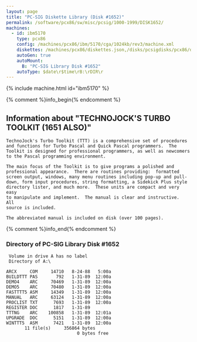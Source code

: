 ```yaml
---
layout: page
title: "PC-SIG Diskette Library (Disk #1652)"
permalink: /software/pcx86/sw/misc/pcsig/1000-1999/DISK1652/
machines:
  - id: ibm5170
    type: pcx86
    config: /machines/pcx86/ibm/5170/cga/1024kb/rev3/machine.xml
    diskettes: /machines/pcx86/diskettes.json,/disks/pcsigdisks/pcx86/diskettes.json
    autoGen: true
    autoMount:
      B: "PC-SIG Library Disk #1652"
    autoType: $date\r$time\rB:\rDIR\r
---
```


{% include machine.html id="ibm5170" %}

{% comment %}info_begin{% endcomment %}

## Information about "TECHNOJOCK'S TURBO TOOLKIT (1651 ALSO)"

    TechnoJock's Turbo Toolkit (TTT) is a comprehensive set of procedures
    and functions for Turbo Pascal and Quick Pascal programmers.  The
    Toolkit is designed for professional programmers, as well as newcomers
    to the Pascal programming environment.
    
    The main focus of the Toolkit is to give programs a polished and
    professional appearance.  There are routines providing:  formatted
    screen output, windows, many menu routines including pop-up and pull-
    down, form input procedures, string formatting, a Sidekick Plus style
    directory lister, and much more.  These units are compact and very easy
    to manipulate and implement.  The manual is clear and instructive.  All
    source is included.
    
    The abbreviated manual is included on disk (over 100 pages).
{% comment %}info_end{% endcomment %}


### Directory of PC-SIG Library Disk #1652

     Volume in drive A has no label
     Directory of A:\

    ARCX     COM     14710   8-24-88   5:00a
    BUILDTTT PAS       792   1-31-89  12:00a
    DEMO4    ARC     70469   1-31-89  12:00a
    DEMO5    ARC     70480   1-31-89  12:00a
    FASTTTT5 ASM     14349   1-31-89  12:00a
    MANUAL   ARC     63124   1-31-89  12:00a
    PROCLIST TXT      7693   1-31-89  12:00a
    REGISTER DOC      1817   1-31-89
    TTTNG    ARC    100858   1-31-89  12:01a
    UPGRADE  DOC      5151   1-31-89  12:00a
    WINTTT5  ASM      7421   1-31-89  12:00a
           11 file(s)     356864 bytes
                               0 bytes free
